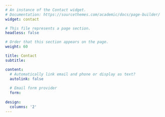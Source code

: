 ```yaml
---
# An instance of the Contact widget.
# Documentation: https://sourcethemes.com/academic/docs/page-builder/
widget: contact

# This file represents a page section.
headless: false

# Order that this section appears on the page.
weight: 60

title: Contact
subtitle:

content:
  # Automatically link email and phone or display as text?
  autolink: false
  
  # Email form provider
  form:
  
design:
  columns: '2'
---
```

